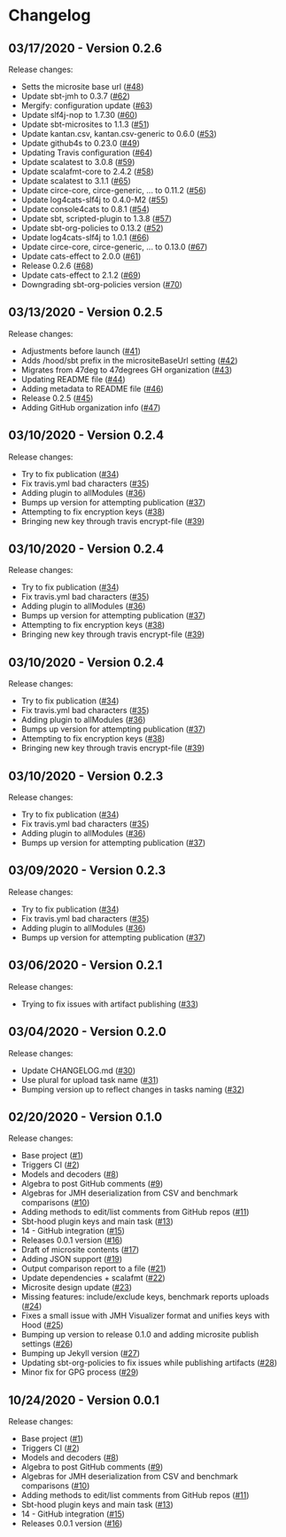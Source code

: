 # Changelog

## 03/17/2020 - Version 0.2.6

Release changes:

* Setts the microsite base url ([#48](https://github.com/47degrees/sbt-hood/pull/48))
* Update sbt-jmh to 0.3.7 ([#62](https://github.com/47degrees/sbt-hood/pull/62))
* Mergify: configuration update ([#63](https://github.com/47degrees/sbt-hood/pull/63))
* Update slf4j-nop to 1.7.30 ([#60](https://github.com/47degrees/sbt-hood/pull/60))
* Update sbt-microsites to 1.1.3 ([#51](https://github.com/47degrees/sbt-hood/pull/51))
* Update kantan.csv, kantan.csv-generic to 0.6.0 ([#53](https://github.com/47degrees/sbt-hood/pull/53))
* Update github4s to 0.23.0 ([#49](https://github.com/47degrees/sbt-hood/pull/49))
* Updating Travis configuration ([#64](https://github.com/47degrees/sbt-hood/pull/64))
* Update scalatest to 3.0.8 ([#59](https://github.com/47degrees/sbt-hood/pull/59))
* Update scalafmt-core to 2.4.2 ([#58](https://github.com/47degrees/sbt-hood/pull/58))
* Update scalatest to 3.1.1 ([#65](https://github.com/47degrees/sbt-hood/pull/65))
* Update circe-core, circe-generic, ... to 0.11.2 ([#56](https://github.com/47degrees/sbt-hood/pull/56))
* Update log4cats-slf4j to 0.4.0-M2 ([#55](https://github.com/47degrees/sbt-hood/pull/55))
* Update console4cats to 0.8.1 ([#54](https://github.com/47degrees/sbt-hood/pull/54))
* Update sbt, scripted-plugin to 1.3.8 ([#57](https://github.com/47degrees/sbt-hood/pull/57))
* Update sbt-org-policies to 0.13.2 ([#52](https://github.com/47degrees/sbt-hood/pull/52))
* Update log4cats-slf4j to 1.0.1 ([#66](https://github.com/47degrees/sbt-hood/pull/66))
* Update circe-core, circe-generic, ... to 0.13.0 ([#67](https://github.com/47degrees/sbt-hood/pull/67))
* Update cats-effect to 2.0.0 ([#61](https://github.com/47degrees/sbt-hood/pull/61))
* Release 0.2.6 ([#68](https://github.com/47degrees/sbt-hood/pull/68))
* Update cats-effect to 2.1.2 ([#69](https://github.com/47degrees/sbt-hood/pull/69))
* Downgrading sbt-org-policies version ([#70](https://github.com/47degrees/sbt-hood/pull/70))


## 03/13/2020 - Version 0.2.5

Release changes:

* Adjustments before launch ([#41](https://github.com/47degrees/sbt-hood/pull/41))
* Adds /hood/sbt prefix in the micrositeBaseUrl setting ([#42](https://github.com/47degrees/sbt-hood/pull/42))
* Migrates from 47deg to 47degrees GH organization ([#43](https://github.com/47degrees/sbt-hood/pull/43))
* Updating README file ([#44](https://github.com/47degrees/sbt-hood/pull/44))
* Adding metadata to README file ([#46](https://github.com/47degrees/sbt-hood/pull/46))
* Release 0.2.5 ([#45](https://github.com/47degrees/sbt-hood/pull/45))
* Adding GitHub organization info ([#47](https://github.com/47degrees/sbt-hood/pull/47))


## 03/10/2020 - Version 0.2.4

Release changes:

* Try to fix publication ([#34](https://github.com/47degrees/sbt-hood/pull/34))
* Fix travis.yml bad characters ([#35](https://github.com/47degrees/sbt-hood/pull/35))
* Adding plugin to allModules ([#36](https://github.com/47degrees/sbt-hood/pull/36))
* Bumps up version for attempting publication ([#37](https://github.com/47degrees/sbt-hood/pull/37))
* Attempting to fix encryption keys ([#38](https://github.com/47degrees/sbt-hood/pull/38))
* Bringing new key through travis encrypt-file ([#39](https://github.com/47degrees/sbt-hood/pull/39))


## 03/10/2020 - Version 0.2.4

Release changes:

* Try to fix publication ([#34](https://github.com/47degrees/sbt-hood/pull/34))
* Fix travis.yml bad characters ([#35](https://github.com/47degrees/sbt-hood/pull/35))
* Adding plugin to allModules ([#36](https://github.com/47degrees/sbt-hood/pull/36))
* Bumps up version for attempting publication ([#37](https://github.com/47degrees/sbt-hood/pull/37))
* Attempting to fix encryption keys ([#38](https://github.com/47degrees/sbt-hood/pull/38))
* Bringing new key through travis encrypt-file ([#39](https://github.com/47degrees/sbt-hood/pull/39))


## 03/10/2020 - Version 0.2.4

Release changes:

* Try to fix publication ([#34](https://github.com/47degrees/sbt-hood/pull/34))
* Fix travis.yml bad characters ([#35](https://github.com/47degrees/sbt-hood/pull/35))
* Adding plugin to allModules ([#36](https://github.com/47degrees/sbt-hood/pull/36))
* Bumps up version for attempting publication ([#37](https://github.com/47degrees/sbt-hood/pull/37))
* Attempting to fix encryption keys ([#38](https://github.com/47degrees/sbt-hood/pull/38))
* Bringing new key through travis encrypt-file ([#39](https://github.com/47degrees/sbt-hood/pull/39))


## 03/10/2020 - Version 0.2.3

Release changes:

* Try to fix publication ([#34](https://github.com/47degrees/sbt-hood/pull/34))
* Fix travis.yml bad characters ([#35](https://github.com/47degrees/sbt-hood/pull/35))
* Adding plugin to allModules ([#36](https://github.com/47degrees/sbt-hood/pull/36))
* Bumps up version for attempting publication ([#37](https://github.com/47degrees/sbt-hood/pull/37))


## 03/09/2020 - Version 0.2.3

Release changes:

* Try to fix publication ([#34](https://github.com/47degrees/sbt-hood/pull/34))
* Fix travis.yml bad characters ([#35](https://github.com/47degrees/sbt-hood/pull/35))
* Adding plugin to allModules ([#36](https://github.com/47degrees/sbt-hood/pull/36))
* Bumps up version for attempting publication ([#37](https://github.com/47degrees/sbt-hood/pull/37))


## 03/06/2020 - Version 0.2.1

Release changes:

* Trying to fix issues with artifact publishing ([#33](https://github.com/47degrees/sbt-hood/pull/33))


## 03/04/2020 - Version 0.2.0

Release changes:

* Update CHANGELOG.md ([#30](https://github.com/47degrees/sbt-hood/pull/30))
* Use plural for upload task name ([#31](https://github.com/47degrees/sbt-hood/pull/31))
* Bumping version up to reflect changes in tasks naming ([#32](https://github.com/47degrees/sbt-hood/pull/32))


## 02/20/2020 - Version 0.1.0

Release changes:

* Base project ([#1](https://github.com/47degrees/sbt-hood/pull/1))
* Triggers CI ([#2](https://github.com/47degrees/sbt-hood/pull/2))
* Models and decoders ([#8](https://github.com/47degrees/sbt-hood/pull/8))
* Algebra to post GitHub comments ([#9](https://github.com/47degrees/sbt-hood/pull/9))
* Algebras for JMH deserialization from CSV and benchmark comparisons ([#10](https://github.com/47degrees/sbt-hood/pull/10))
* Adding methods to edit/list comments from GitHub repos ([#11](https://github.com/47degrees/sbt-hood/pull/11))
* Sbt-hood plugin keys and main task ([#13](https://github.com/47degrees/sbt-hood/pull/13))
* 14 - GitHub integration ([#15](https://github.com/47degrees/sbt-hood/pull/15))
* Releases 0.0.1 version ([#16](https://github.com/47degrees/sbt-hood/pull/16))
* Draft of microsite contents ([#17](https://github.com/47degrees/sbt-hood/pull/17))
* Adding JSON support ([#19](https://github.com/47degrees/sbt-hood/pull/19))
* Output comparison report to a file ([#21](https://github.com/47degrees/sbt-hood/pull/21))
* Update dependencies + scalafmt ([#22](https://github.com/47degrees/sbt-hood/pull/22))
* Microsite design update ([#23](https://github.com/47degrees/sbt-hood/pull/23))
* Missing features: include/exclude keys, benchmark reports uploads ([#24](https://github.com/47degrees/sbt-hood/pull/24))
* Fixes a small issue with JMH Visualizer format and unifies keys with Hood ([#25](https://github.com/47degrees/sbt-hood/pull/25))
* Bumping up version to release 0.1.0 and adding microsite publish settings ([#26](https://github.com/47degrees/sbt-hood/pull/26))
* Bumping up Jekyll version ([#27](https://github.com/47degrees/sbt-hood/pull/27))
* Updating sbt-org-policies to fix issues while publishing artifacts ([#28](https://github.com/47degrees/sbt-hood/pull/28))
* Minor fix for GPG process ([#29](https://github.com/47degrees/sbt-hood/pull/29))


## 10/24/2020 - Version 0.0.1

Release changes:

* Base project ([#1](https://github.com/47degrees/sbt-hood/pull/1))
* Triggers CI ([#2](https://github.com/47degrees/sbt-hood/pull/2))
* Models and decoders ([#8](https://github.com/47degrees/sbt-hood/pull/8))
* Algebra to post GitHub comments ([#9](https://github.com/47degrees/sbt-hood/pull/9))
* Algebras for JMH deserialization from CSV and benchmark comparisons ([#10](https://github.com/47degrees/sbt-hood/pull/10))
* Adding methods to edit/list comments from GitHub repos ([#11](https://github.com/47degrees/sbt-hood/pull/11))
* Sbt-hood plugin keys and main task ([#13](https://github.com/47degrees/sbt-hood/pull/13))
* 14 - GitHub integration ([#15](https://github.com/47degrees/sbt-hood/pull/15))
* Releases 0.0.1 version ([#16](https://github.com/47degrees/sbt-hood/pull/16))